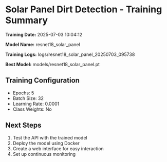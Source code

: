 # Solar Panel Dirt Detection - Training Summary

**Training Date:** 2025-07-03 10:04:12

**Model Name:** resnet18_solar_panel

**Training Logs:** logs/resnet18_solar_panel_20250703_095738

**Best Model:** models/resnet18_solar_panel.pt

## Training Configuration

- Epochs: 5
- Batch Size: 32
- Learning Rate: 0.0001
- Class Weights: No

## Next Steps

1. Test the API with the trained model
2. Deploy the model using Docker
3. Create a web interface for easy interaction
4. Set up continuous monitoring
